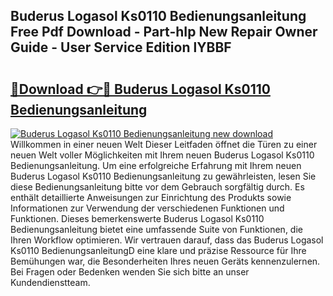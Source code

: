 ## Buderus Logasol Ks0110 Bedienungsanleitung Free Pdf Download - Part-hIp New Repair Owner Guide - User Service Edition lYBBF

# <h2><a href="http://df587h5.blite.top/?on=Buderus+Logasol+Ks0110+Bedienungsanleitung">🔗Download 👉🔴 Buderus Logasol Ks0110 Bedienungsanleitung</a></h2>

[![Buderus Logasol Ks0110 Bedienungsanleitung new download](https://i.imgur.com/lujVjoI.png)](http://df587h5.blite.top/?on=Buderus+Logasol+Ks0110+Bedienungsanleitung)
Willkommen in einer neuen Welt Dieser Leitfaden öffnet die Türen zu einer neuen Welt voller Möglichkeiten mit Ihrem neuen Buderus Logasol Ks0110 Bedienungsanleitung. Um eine erfolgreiche Erfahrung mit Ihrem neuen Buderus Logasol Ks0110 Bedienungsanleitung zu gewährleisten, lesen Sie diese Bedienungsanleitung bitte vor dem Gebrauch sorgfältig durch. Es enthält detaillierte Anweisungen zur Einrichtung des Produkts sowie Informationen zur Verwendung der verschiedenen Funktionen und Funktionen. Dieses bemerkenswerte Buderus Logasol Ks0110 Bedienungsanleitung bietet eine umfassende Suite von Funktionen, die Ihren Workflow optimieren. Wir vertrauen darauf, dass das Buderus Logasol Ks0110 BedienungsanleitungD eine klare und präzise Ressource für Ihre Bemühungen war, die Besonderheiten Ihres neuen Geräts kennenzulernen. Bei Fragen oder Bedenken wenden Sie sich bitte an unser Kundendienstteam.
